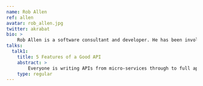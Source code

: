 ```yaml
---
name: Rob Allen
ref: allen
avatar: rob_allen.jpg
twitter: akrabat
bio: >
    Rob Allen is a software consultant and developer. He has been involved in software architecture and development for many years and writes code in PHP, Swift and other interesting languages. He is part of Slim Framework’s leadership team and contributes to other open source projects. Rob is also a member of the Zend Framework Community team and wrote Zend Framework in Action. Based in the UK, he runs Nineteen Feet Limited, focussing on web development, training and consultancy. In his spare time, Rob blogs at akrabat.com and can often be seen with a camera in his hand.
talks:
  talk1:
    title: 5 Features of a Good API
    abstract: >
        Everyone is writing APIs from micro-services through to full applications, but what makes a good one? In this session we’ll look at five of the more important features that you should think about when creating an API. These are the features that ensure that your API plays well with HTTP and, more importantly, make your API a delight to maintain and work with. I want you to ensure that your API is a good HTTP citizen, while also providing developer-friendly features like thoughtful error handling and documentation. Give your API a competitive edge by making it sane so developers will want to work with it.
    type: regular
---
```

